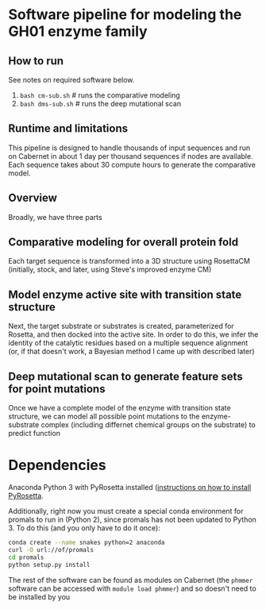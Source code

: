 # Software pipeline for modeling the GH01 enzyme family 

## How to run 

See notes on required software below. 

1. `bash cm-sub.sh` # runs the comparative modeling
2. `bash dms-sub.sh` # runs the deep mutational scan 

## Runtime and limitations 

This pipeline is designed to handle thousands of input sequences and run on Cabernet in about 1 day per thousand sequences if nodes are available. Each sequence takes about 30 compute hours to generate the comparative model.  

## Overview 

Broadly, we have three parts 

## Comparative modeling for overall protein fold

Each target sequence is transformed into a 3D structure using RosettaCM (initially, stock, and later, using Steve's improved enzyme CM)

## Model enzyme active site with transition state structure 

Next, the target substrate or substrates is created, parameterized for Rosetta, and then docked into the active site. In order to do this, we infer the identity of the catalytic residues based on a multiple sequence alignment (or, if that doesn't work, a Bayesian method I came up with described later) 

## Deep mutational scan to generate feature sets for point mutations 

Once we have a complete model of the enzyme with transition state structure, we can model all possible point mutations to the enzyme-substrate complex (including differnet chemical groups on the substrate) to predict function 


# Dependencies 

Anaconda Python 3 with PyRosetta installed ([instructions on how to install PyRosetta](http://www.pyrosetta.org/dow). 

Additionally, right now you must create a special conda environment for promals to run in (Python 2), since promals has not been updated to Python 3. To do this (and you only have to do it once):

```bash
conda create --name snakes python=2 anaconda 
curl -O url://of/promals
cd promals
python setup.py install 
``` 

The rest of the software can be found as modules on Cabernet (the `phmmer` software can be accessed with `module load phmmer`) and so doesn't need to be installed by you 


